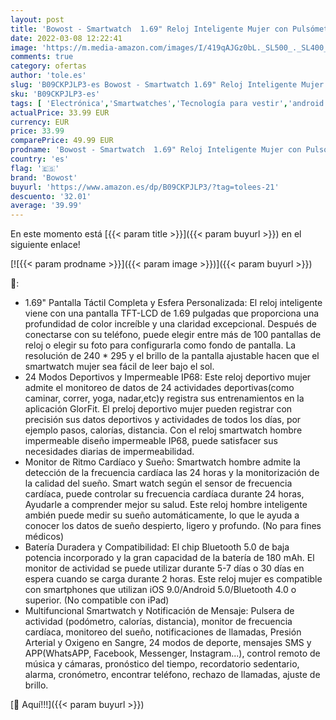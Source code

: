 ```yaml
---
layout: post
title: 'Bowost - Smartwatch  1.69" Reloj Inteligente Mujer con Pulsómetro Monitor de Sueño  Pulsera Actividad Inteligente Impermeable IP68 Podómetro Calorías 24 Modos Deporte Reloj Deportivo Muje para iOS Android Rosa'
date: 2022-03-08 12:22:41
image: 'https://m.media-amazon.com/images/I/419qAJGz0bL._SL500_._SL400_.jpg'
comments: true
category: ofertas
author: 'tole.es'
slug: 'B09CKPJLP3-es Bowost - Smartwatch 1.69" Reloj Inteligente Mujer con...'
sku: 'B09CKPJLP3-es'
tags: [ 'Electrónica','Smartwatches','Tecnología para vestir','android','bowost', ]
actualPrice: 33.99 EUR
currency: EUR
price: 33.99
comparePrice: 49.99 EUR
prodname: 'Bowost - Smartwatch  1.69" Reloj Inteligente Mujer con Pulsómetro Monitor de Sueño  Pulsera Actividad Inteligente Impermeable IP68 Podómetro Calorías 24 Modos Deporte Reloj Deportivo Muje para iOS Android Rosa'
country: 'es'
flag: '🇪🇸'
brand: 'Bowost'
buyurl: 'https://www.amazon.es/dp/B09CKPJLP3/?tag=tolees-21'
descuento: '32.01'
average: '39.99'
---
```


En este momento está [{{< param title >}}]({{< param buyurl >}}) en el siguiente enlace!

[![{{< param prodname >}}]({{< param image >}})]({{< param buyurl >}})

🔎:

- 1.69" Pantalla Táctil Completa y Esfera Personalizada: El reloj inteligente viene con una pantalla TFT-LCD de 1.69 pulgadas que proporciona una profundidad de color increíble y una claridad excepcional. Después de conectarse con su teléfono, puede elegir entre más de 100 pantallas de reloj o elegir su foto para configurarla como fondo de pantalla. La resolución de 240 * 295 y el brillo de la pantalla ajustable hacen que el smartwatch mujer sea fácil de leer bajo el sol.
- 24 Modos Deportivos y Impermeable IP68: Este reloj deportivo mujer admite el monitoreo de datos de 24 actividades deportivas(como caminar, correr, yoga, nadar,etc)y registra sus entrenamientos en la aplicación GlorFit. El preloj deportivo mujer pueden registrar con precisión sus datos deportivos y actividades de todos los días, por ejemplo pasos, calorías, distancia. Con el reloj smartwatch hombre ​​impermeable diseño impermeable IP68, puede satisfacer sus necesidades diarias de impermeabilidad.
- Monitor de Ritmo Cardíaco y Sueño: Smartwatch hombre admite la detección de la frecuencia cardíaca las 24 horas y la monitorización de la calidad del sueño. Smart watch según el sensor de frecuencia cardíaca, puede controlar su frecuencia cardíaca durante 24 horas, Ayudarle a comprender mejor su salud. Este reloj hombre inteligente ambién puede medir su sueño automáticamente, lo que le ayuda a conocer los datos de sueño despierto, ligero y profundo. (No para fines médicos)
- Batería Duradera y Compatibilidad: El chip Bluetooth 5.0 de baja potencia incorporado y la gran capacidad de la batería de 180 mAh. El monitor de actividad se puede utilizar durante 5-7 días o 30 días en espera cuando se carga durante 2 horas. Este reloj mujer es compatible con smartphones que utilizan iOS 9.0/Android 5.0/Bluetooth 4.0 o superior. (No compatible con iPad)
- Multifuncional Smartwatch y Notificación de Mensaje: Pulsera de actividad (podómetro, calorías, distancia), monitor de frecuencia cardíaca, monitoreo del sueño, notificaciones de llamadas, Presión Arterial y Oxigeno en Sangre, 24 modos de deporte, mensajes SMS y APP(WhatsAPP, Facebook, Messenger, Instagram...), control remoto de música y cámaras, pronóstico del tiempo, recordatorio sedentario, alarma, cronómetro, encontrar teléfono, rechazo de llamadas, ajuste de brillo.

[🛒 Aquí!!!]({{< param buyurl >}})
